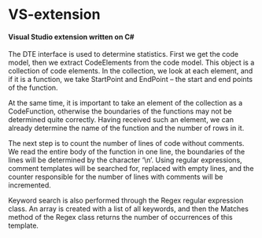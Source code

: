 # VS-extension
#### Visual Studio extension written on C#
The DTE interface is used to determine statistics. First we get the code model, then we extract CodeElements from the code model. 
This object is a collection of code elements. In the collection, we look at each element, and if it is a function, we take StartPoint and EndPoint – the start and end points of the function.

At the same time, it is important to take an element of the collection as a CodeFunction, otherwise the boundaries of the functions may not be determined quite correctly. Having received such an element, we can already determine the name of the function and the number of rows in it.

The next step is to count the number of lines of code without comments. We read the entire body of the function in one line, the boundaries of the lines will be determined by the character ‘\n’. Using regular expressions, comment templates will be searched for, replaced with empty lines, and the counter responsible for the number of lines with comments will be incremented. 

Keyword search is also performed through the Regex regular expression class. An array is created with a list of all keywords, and then the Matches method of the Regex class returns the number of occurrences of this template.
